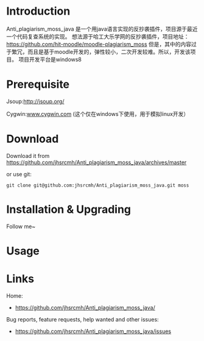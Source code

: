 Introduction
============

Anti_plagiarism_moss_java 是一个用java语言实现的反抄袭插件，项目源于最近一个代码复查系统的实现。
想法源于哈工大乐学网的反抄袭插件，项目地址：https://github.com/hit-moodle/moodle-plagiarism_moss
但是，其中的内容过于繁冗，而且是基于moodle开发的，弹性较小，二次开发较难。所以，开发该项目。 
项目开发平台是windows8

Prerequisite
============

Jsoup:http://jsoup.org/

Cygwin:www.cygwin.com (这个仅在windows下使用，用于模拟linux开发）

Download
========

Download it from https://github.com/jhsrcmh/Anti_plagiarism_moss_java/archives/master

or use git:

`git clone git@github.com:jhsrcmh/Anti_plagiarism_moss_java.git moss`


Installation & Upgrading
========================
Follow me~

Usage
=====


Links
=====

Home:

* <https://github.com/jhsrcmh/Anti_plagiarism_moss_java/>

Bug reports, feature requests, help wanted and other issues:

* <https://github.com/jhsrcmh/Anti_plagiarism_moss_java/issues>

